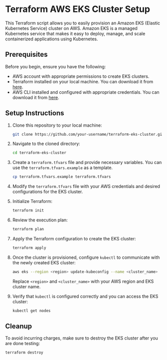 # Terraform AWS EKS Cluster Setup

This Terraform script allows you to easily provision an Amazon EKS (Elastic Kubernetes Service) cluster on AWS. Amazon EKS is a managed Kubernetes service that makes it easy to deploy, manage, and scale containerized applications using Kubernetes.

## Prerequisites

Before you begin, ensure you have the following:

- AWS account with appropriate permissions to create EKS clusters.
- Terraform installed on your local machine. You can download it from [here](https://www.terraform.io/downloads.html).
- AWS CLI installed and configured with appropriate credentials. You can download it from [here](https://aws.amazon.com/cli/).

## Setup Instructions

1. Clone this repository to your local machine:

    ```bash
    git clone https://github.com/your-username/terraform-eks-cluster.git
    ```

2. Navigate to the cloned directory:

    ```bash
    cd terraform-eks-cluster
    ```

3. Create a `terraform.tfvars` file and provide necessary variables. You can use the `terraform.tfvars.example` as a template.

    ```bash
    cp terraform.tfvars.example terraform.tfvars
    ```

4. Modify the `terraform.tfvars` file with your AWS credentials and desired configurations for the EKS cluster.

5. Initialize Terraform:

    ```bash
    terraform init
    ```

6. Review the execution plan:

    ```bash
    terraform plan
    ```

7. Apply the Terraform configuration to create the EKS cluster:

    ```bash
    terraform apply
    ```

8. Once the cluster is provisioned, configure `kubectl` to communicate with the newly created EKS cluster:

    ```bash
    aws eks --region <region> update-kubeconfig --name <cluster_name>
    ```

    Replace `<region>` and `<cluster_name>` with your AWS region and EKS cluster name.

9. Verify that `kubectl` is configured correctly and you can access the EKS cluster:

    ```bash
    kubectl get nodes
    ```

## Cleanup

To avoid incurring charges, make sure to destroy the EKS cluster after you are done testing:

```bash
terraform destroy